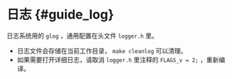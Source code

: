 # 日志 {#guide_log}

日志系统用的 `glog` ，通用配置在头文件 `logger.h` 里。

* 日志文件会存储在当前工作目录， `make cleanlog` 可以清理。
* 如果需要打开详细日志，请取消 `logger.h` 里注释的 `FLAGS_v = 2;` ，重新编译。
